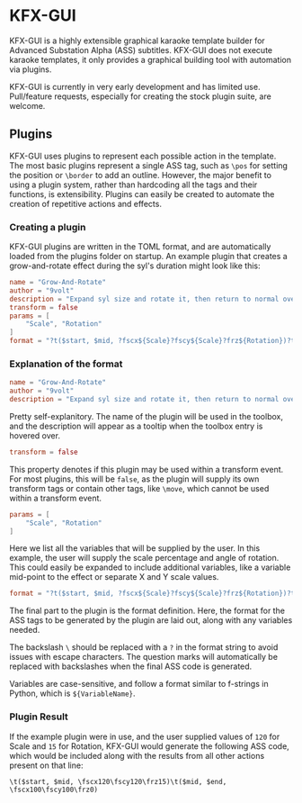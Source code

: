 # KFX-GUI

KFX-GUI is a highly extensible graphical karaoke template builder for Advanced Substation Alpha (ASS) subtitles. KFX-GUI does not execute karaoke templates, it only provides a graphical building tool with automation via plugins.

KFX-GUI is currently in very early development and has limited use. Pull/feature requests, especially for creating the stock plugin suite, are welcome.

## Plugins

KFX-GUI uses plugins to represent each possible action in the template. The most basic plugins represent a single ASS tag, such as `\pos` for setting the position or `\border` to add an outline. However, the major benefit to using a plugin system, rather than hardcoding all the tags and their functions, is extensibility. Plugins can easily be created to automate the creation of repetitive actions and effects.

### Creating a plugin

KFX-GUI plugins are written in the TOML format, and are automatically loaded from the plugins folder on startup. An example plugin that creates a grow-and-rotate effect during the syl's duration might look like this:

```toml
name = "Grow-And-Rotate"
author = "9volt"
description = "Expand syl size and rotate it, then return to normal over the syl's duration"
transform = false
params = [
    "Scale", "Rotation"
]
format = "?t($start, $mid, ?fscx${Scale}?fscy${Scale}?frz${Rotation})?t($mid, $end, ?fscx100?fscy100?frz0)"
```

### Explanation of the format

```toml
name = "Grow-And-Rotate"
author = "9volt"
description = "Expand syl size and rotate it, then return to normal over the syl's duration"
```

Pretty self-explanitory. The name of the plugin will be used in the toolbox, and the description will appear as a tooltip when the toolbox entry is hovered over.

```toml
transform = false
```

This property denotes if this plugin may be used within a transform event. For most plugins, this will be `false`, as the plugin will supply its own transform tags or contain other tags, like `\move`, which cannot be used within a transform event.

```toml
params = [
    "Scale", "Rotation"
]
```

Here we list all the variables that will be supplied by the user. In this example, the user will supply the scale percentage and angle of rotation. This could easily be expanded to include additional variables, like a variable mid-point to the effect or separate X and Y scale values.

```toml
format = "?t($start, $mid, ?fscx${Scale}?fscy${Scale}?frz${Rotation})?t($mid, $end, ?fscx100?fscy100?frz0)"
```

The final part to the plugin is the format definition. Here, the format for the ASS tags to be generated by the plugin are laid out, along with any variables needed. 

The backslash `\` should be replaced with a `?` in the format string to avoid issues with escape characters. The question marks will automatically be replaced with backslashes when the final ASS code is generated.

Variables are case-sensitive, and follow a format similar to f-strings in Python, which is `${VariableName}`.

### Plugin Result

If the example plugin were in use, and the user supplied values of `120` for Scale and `15` for Rotation, KFX-GUI would generate the following ASS code, which would be included along with the results from all other actions present on that line:

```
\t($start, $mid, \fscx120\fscy120\frz15)\t($mid, $end, \fscx100\fscy100\frz0)
```